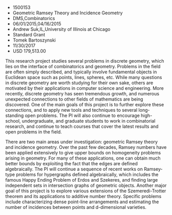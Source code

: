 
* 1500153
* Geometric Ramsey Theory and Incidence Geometry
* DMS,Combinatorics
* 06/01/2015,04/16/2015
* Andrew Suk,IL,University of Illinois at Chicago
* Standard Grant
* Tomek Bartoszynski
* 11/30/2017
* USD 179,513.00

This research project studies several problems in discrete geometry, which lies
on the interface of combinatorics and geometry. Problems in the field are often
simply described, and typically involve fundamental objects in Euclidean space
such as points, lines, spheres, etc. While many questions in discrete geometry
are worth studying for their own sake, others are motivated by their
applications in computer science and engineering. More recently, discrete
geometry has seen tremendous growth, and numerous unexpected connections to
other fields of mathematics are being discovered. One of the main goals of this
project is to further explore these connections, and to apply new tools and
techniques to several long-standing open problems. The PI will also continue to
encourage high-school, undergraduate, and graduate students to work in
combinatorial research, and continue to teach courses that cover the latest
results and open problems in the field.

There are two main areas under investigation: geometric Ramsey theory and
incidence geometry. Over the past few decades, Ramsey numbers have been applied
extensively to give upper bounds on homogeneity problems arising in geometry.
For many of these applications, one can obtain much better bounds by exploiting
the fact that the edges are defined algebraically. The PI will continue a
sequence of recent works on Ramsey-type problems for hypergraphs defined
algebraically, which includes the famous Happy Ending Problem of Erdos and
Szekeres, and finding large independent sets in intersection graphs of geometric
objects. Another major goal of this project is to explore various extensions of
the Szemeredi-Trotter theorem and its applications to additive number theory.
Specific problems include characterizing dense point-line arrangements and
estimating the number of incidences between points and d-dimensional varieties.
